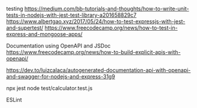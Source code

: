 testing
https://medium.com/bb-tutorials-and-thoughts/how-to-write-unit-tests-in-nodejs-with-jest-test-library-a201658829c7
https://www.albertgao.xyz/2017/05/24/how-to-test-expressjs-with-jest-and-supertest/
https://www.freecodecamp.org/news/how-to-test-in-express-and-mongoose-apps/

Documentation using OpenAPI and JSDoc
https://www.freecodecamp.org/news/how-to-build-explicit-apis-with-openapi/

https://dev.to/luizcalaca/autogenerated-documentation-api-with-openapi-and-swagger-for-nodejs-and-express-31g9

npx jest
node test/calculator.test.js

ESLint